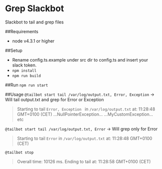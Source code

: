# Grep Slackbot
Slackbot to tail and grep files

##Requirements
* node v4.3.1 or higher

##Setup
* Rename config.ts.example under src dir to config.ts and insert your slack token.
* `npm install`
* `npm run build`

##Run
`npm run start`

##Usage
`@tailbot start tail /var/log/output.txt, Error, Exception` -> Will tail output.txt and grep for Error or Exception
>Starting to tail `Error, Exception ` in `/var/log/output.txt` at: 11:28:48 GMT+0100 (CET)
>...NullPointerException...
>...MyCustomException...
etc

`@tailbot start tail /var/log/output.txt, Error` -> Will grep only for Error
>Starting to tail `Error` in `/var/log/output.txt` at: 11:28:48 GMT+0100 (CET)

`@tailbot stop`
>Overall time: 10126 ms.
>Ending to tail at: 11:28:58 GMT+0100 (CET)
